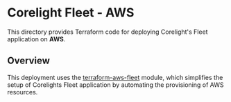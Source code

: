 # Corelight Fleet - AWS

This directory provides Terraform code for deploying Corelight's Fleet application
on **AWS**.

## Overview

This deployment uses the [terraform-aws-fleet][] module, which simplifies the
setup of Corelights Fleet application by automating the provisioning of AWS resources.

[terraform-aws-fleet]: https://github.com/corelight/terraform-aws-fleet/

